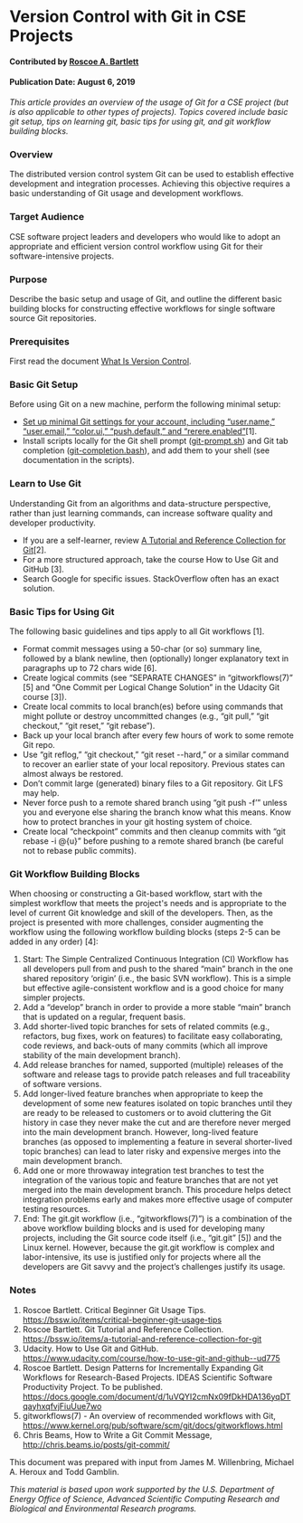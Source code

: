 # Version Control with Git in CSE Projects

#### Contributed by [Roscoe A. Bartlett](https://github.com/bartlettroscoe)

#### Publication Date: August 6, 2019

<!-- deck text start -->
*This article provides an overview of the usage of Git for a CSE project (but is also applicable to other types of projects). Topics covered include basic git setup, tips on learning git, basic tips for using git, and git workflow building blocks.*
<!-- deck text end -->

### Overview
The distributed version control system Git can be used to establish effective development and integration processes. Achieving this objective requires a basic understanding of Git usage and development workflows.

### Target Audience
CSE software project leaders and developers who would like to adopt an appropriate and efficient version control workflow using Git for their software-intensive projects.

### Purpose
Describe the basic setup and usage of Git, and outline the different basic building blocks for constructing effective workflows for single software source Git repositories.

### Prerequisites
First read the document [What Is Version Control](HowTos/WhatIsVersionControl.md).

### Basic Git Setup
Before using Git on a new machine, perform the following minimal setup:
* [Set up minimal Git settings for your account, including “user.name,” “user.email,” “color.ui,” “push.default,” and “rerere.enabled”](/items/critical-beginner-git-usage-tips)[1].
* Install scripts locally for the Git shell prompt ([git-prompt.sh](https://raw.github.com/git/git/master/contrib/completion/git-prompt.sh)) and Git tab completion  ([git-completion.bash](https://raw.github.com/git/git/master/contrib/completion/git-completion.bash)), and add them to your shell (see documentation in the scripts).

### Learn to Use Git

Understanding Git from an algorithms and data-structure perspective, rather
than just learning commands, can increase software quality and developer productivity.
* If you are a self-learner, review [A Tutorial and Reference Collection for Git](/items/a-tutorial-and-reference-collection-for-git)[2].
* For a more structured approach, take the course How to Use Git and GitHub [3].
* Search Google for specific issues. StackOverflow often has an exact solution.


### Basic Tips for Using Git

The following basic guidelines and tips apply to all Git workflows [1].
* Format commit messages using a 50-char (or so) summary line, followed by a blank
newline, then (optionally) longer explanatory text in paragraphs up to 72 chars wide [6].
* Create logical commits (see “SEPARATE CHANGES” in “gitworkflows(7)” [5] and “One
Commit per Logical Change Solution” in the Udacity Git course [3]).
* Create local commits to local branch(es) before using commands that might pollute or
destroy uncommitted changes (e.g., “git pull,” “git checkout,” “git reset,” “git rebase”).
* Back up your local branch after every few hours of work to some remote Git repo.
* Use “git reflog,” “git checkout,” “git reset --hard,” or a similar command to recover an
earlier state of your local repository. Previous states can almost always be restored.
* Don’t commit large (generated) binary files to a Git repository. Git LFS may help.
* Never force push to a remote shared branch using “git push -f’” unless you and everyone
else sharing the branch know what this means. Know how to protect branches in your git
hosting system of choice.
* Create local “checkpoint” commits and then cleanup commits with “git rebase -i @{u}”
before pushing to a remote shared branch (be careful not to rebase public commits).

### Git Workflow Building Blocks

When choosing or constructing a Git-based workflow, start with
the simplest workflow that meets the project's needs and is appropriate to the level of current Git
knowledge and skill of the developers. Then, as the project is presented with more challenges,
consider augmenting the workflow using the following workflow building blocks (steps 2-5 can be
added in any order) [4]:
1. Start: The Simple Centralized Continuous Integration (CI) Workflow has all
developers pull from and push to the shared “main” branch in the one shared repository
‘origin’ (i.e., the basic SVN workflow). This is a simple but effective agile-consistent
workflow and is a good choice for many simpler projects.
2. Add a “develop” branch in order to provide a more stable “main” branch that is
updated on a regular, frequent basis.
3. Add shorter-lived topic branches for sets of related commits (e.g., refactors, bug fixes,
work on features) to facilitate easy collaborating, code reviews, and back-outs of many
commits (which all improve stability of the main development branch).
4. Add release branches for named, supported (multiple) releases of the software and
release tags to provide patch releases and full traceability of software versions.
5. Add longer-lived feature branches when appropriate to keep the development of some
new features isolated on topic branches until they are ready to be released to customers
or to avoid cluttering the Git history in case they never make the cut and are therefore
never merged into the main development branch. However, long-lived feature branches
(as opposed to implementing a feature in several shorter-lived topic branches) can lead to
later risky and expensive merges into the main development branch.
6. Add one or more throwaway integration test branches to test the integration of the
various topic and feature branches that are not yet merged into the main development
branch. This procedure helps detect integration problems early and makes more effective
usage of computer testing resources.
7. End: The git.git workflow (i.e., “gitworkflows(7)”) is a combination of the above
workflow building blocks and is used for developing many projects, including the Git
source code itself (i.e., “git.git” [5]) and the Linux kernel. However, because the git.git
workflow is complex and labor-intensive, its use is justified only for projects where all the
developers are Git savvy and the project’s challenges justify its usage.




### Notes

1. Roscoe Bartlett. Critical Beginner Git Usage Tips.
https://bssw.io/items/critical-beginner-git-usage-tips
2. Roscoe Bartlett. Git Tutorial and Reference Collection. https://bssw.io/items/a-tutorial-and-reference-collection-for-git
3. Udacity. How to Use Git and GitHub. https://www.udacity.com/course/how-to-use-git-and-github--ud775
4. Roscoe Bartlett. Design Patterns for Incrementally Expanding Git Workflows for Research-Based
Projects. IDEAS Scientific Software Productivity Project. To be published.
https://docs.google.com/document/d/1uVQYI2cmNx09fDkHDA136yqDTqayhxqfvjFiuUue7wo
5. gitworkflows(7) - An overview of recommended workflows with Git,
https://www.kernel.org/pub/software/scm/git/docs/gitworkflows.html
6. Chris Beams, How to Write a Git Commit Message, http://chris.beams.io/posts/git-commit/

This document was prepared with input from James M. Willenbring, Michael A. Heroux and Todd Gamblin.

*This material is based upon work supported by the U.S. Department of Energy Office of Science, Advanced Scientific
Computing Research and Biological and Environmental Research programs.*

<!---
Publish: yes
Topics: Revision Control
Track: How to
--->
